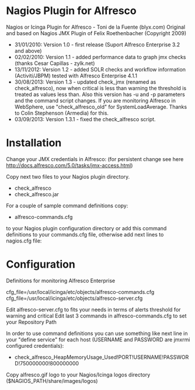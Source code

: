 # Nagios Plugin for Alfresco

Nagios or Icinga Plugin for Alfresco - Toni de la Fuente (blyx.com)
Original and based on Nagios JMX Plugin of Felix Roethenbacher (Copyright 2009)

 * 31/01/2010: Version 1.0 - first release (Suport Alfresco Enterprise 3.2 and above)
 * 02/02/2010: Version 1.1 - added performance data to graph jmx checks (thanks Cesar Capillas - zylk.net)
 * 13/11/2012: Version 1.2 - added SOLR checks and workflow information (Activiti/JBPM) tested with Alfresco Enterprise 4.1.1
 * 30/08/2013: Version 1.3 - updated check_jmx (renamed as check_alfresco), now when critical is less than warning the threshold is treated as values less than. Also this version has -u and -p parameters and the command script changes. If you are monitoring Alfresco in WebSphere, use "check_alfresco_old" for SystemLoadAverage. Thanks to Colin Stephenson (Armedia) for this.
 * 03/09/2013: Version 1.3.1 - fixed the check_alfresco script.

# Installation

Change your JMX credentials in Alfresco: (for persistent change see here http://docs.alfresco.com/5.0/tasks/jmx-access.html)

Copy next two files to your Nagios plugin directory.

  - check_alfresco
  - check_alfresco.jar
  
For a couple of sample command definitions copy:

  - alfresco-commands.cfg
  
to your Nagios plugin configuration directory or add this command definitions to your commands.cfg file, otherwise add next lines to nagios.cfg file:

# Configuration

Definitions for monitoring Alfresco Enterprise

cfg_file=/usr/local/icinga/etc/objects/alfresco-commands.cfg
cfg_file=/usr/local/icinga/etc/objects/alfresco-server.cfg

Edit alfresco-server.cfg to fits your needs in terms of alerts threshold for warning and critical
Edit last 3 commands in alfresco-commands.cfg to set your Repository Path

In order to use command definitions you can use something like next line in your "define service" for each host (USERNAME and PASSWORD are jmxrmi configured credentials):

  - check_alfresco_HeapMemoryUsage_Used!PORT!USERNAME!PASSWORD!750000000!800000000

Copy alfresco.gif logo to your Nagios/Icinga logos directory ($NAGIOS_PATH/share/images/logos)
